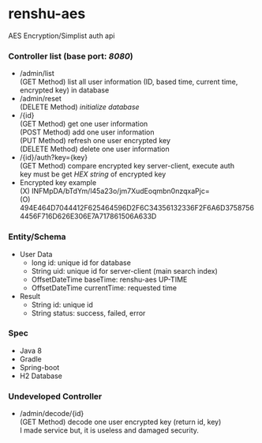 # renshu-aes
AES Encryption/Simplist auth api

### Controller list (base port: _8080_)
- /admin/list<br />
(GET Method) list all user information (ID, based time, current time, encrypted key) in database 
- /admin/reset <br />
(DELETE Method) _initialize database_
- /{id} <br />
(GET Method) get one user information<br />
(POST Method) add one user information<br />
(PUT Method) refresh one user encrypted key<br />
(DELETE Method) delete one user information
- /{id}/auth?key={key}<br />
(GET Method) compare encrypted key server-client, execute auth<br />
key must be get _HEX string_ of encrypted key
- Encrypted key example<br />
(X)	INFMpDA/bTdYm/l45a23o/jm7XudEoqmbn0nzqxaPjc=<br />
(O)	494E464D7044412F625464596D2F6C34356132336F2F6A6D37587564456F716D626E306E7A717861506A633D

### Entity/Schema
- User Data<br />
	- long id: unique id for database<br />
	- String uid: unique id for server-client (main search index)<br />
	- OffsetDateTime baseTime: renshu-aes UP-TIME<br />
	- OffsetDateTime currentTime: requested time<br />
- Result<br />
	- String id: unique id<br />
	- String status: success, failed, error
	
### Spec
- Java 8
- Gradle
- Spring-boot
- H2 Database

### Undeveloped Controller
- /admin/decode/{id}<br />
(GET Method) decode one user encrypted key (return id, key)<br />
I made service but, it is useless and damaged security.
